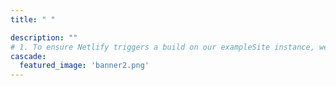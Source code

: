```yaml
---
title: " "

description: ""
# 1. To ensure Netlify triggers a build on our exampleSite instance, we need to change a file in the exampleSite directory.
cascade:
  featured_image: 'banner2.png'
---
```

